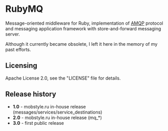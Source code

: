 RubyMQ
======

Message-oriented middleware for Ruby, implementation of [AMQP](http://en.wikipedia.org/wiki/Advanced_Message_Queuing_Protocol) protocol and messaging application framework with store-and-forward messaging server.

Although it currently became obsolete, I left it here in the memory of my past efforts.


Licensing
---------
Apache License 2.0, see the "LICENSE" file for details.


Release history
---------------
* **1.0** - mobstyle.ru in-house release (messages/services/service_destinations)
* **2.0** - mobstyle.ru in-house release (mq_*)
* **3.0** - first public release
